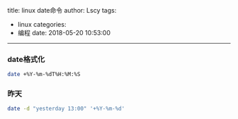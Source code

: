 title: linux date命令
author: Lscy
tags:
  - linux
categories:
  - 编程
date: 2018-05-20 10:53:00
---
### date格式化
~~~ bash
date +%Y-%m-%dT%H:%M:%S
~~~

### 昨天
~~~ bash
date -d "yesterday 13:00" '+%Y-%m-%d'
~~~